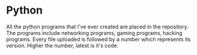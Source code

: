 # Python
All the python programs that I've ever created are placed in the repository.
The programs include networking programs, gaming programs, hacking programs.
Every file uploaded is followed by a number which represents its version. 
Higher the number, latest is it's code.
